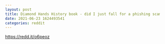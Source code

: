 ```yaml
--- 
layout: post 
title: Diamond Hands History book - did I just fall for a phishing scam? 
date: 2021-06-23 1624493541 
categories: reddit 
--- 
```

https://redd.it/o6peoz